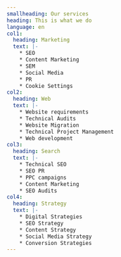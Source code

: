 ```yaml
---
smallheading: Our services
heading: This is what we do
language: en
col1:
  heading: Marketing
  text: |-
    * SEO
    * Content Marketing
    * SEM
    * Social Media
    * PR
    * C﻿ookie Settings
col2:
  heading: Web
  text: |-
    * Website requirements 
    * Technical Audits
    * Website Migration
    * Technical Project Management
    * Web development
col3:
  heading: Search
  text: |-
    * Technical SEO 
    * SEO PR
    * PPC campaigns
    * Content Marketing 
    * SEO Audits
col4:
  heading: Strategy
  text: |-
    * Digital Strategies
    * SEO Strategy
    * Content Strategy
    * Social Media Strategy
    * Conversion Strategies
---
```

